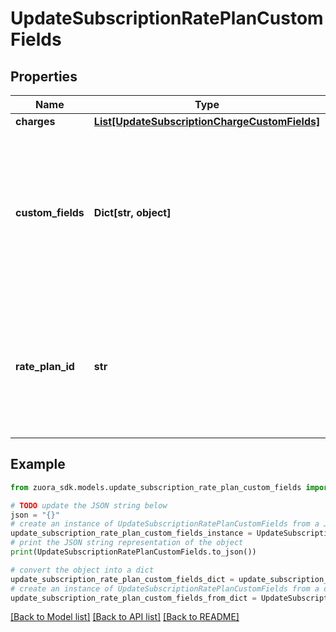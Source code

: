 # UpdateSubscriptionRatePlanCustomFields


## Properties

Name | Type | Description | Notes
------------ | ------------- | ------------- | -------------
**charges** | [**List[UpdateSubscriptionChargeCustomFields]**](UpdateSubscriptionChargeCustomFields.md) |  | [optional] 
**custom_fields** | **Dict[str, object]** | Container for custom fields of the Rate Plan object. The custom fields of the Rate Plan object are used when rate plans are subscribed.  | [optional] 
**rate_plan_id** | **str** | The rate plan id in any version of the subscription. This will be linked to the only one rate plan in the current version. | [optional] 

## Example

```python
from zuora_sdk.models.update_subscription_rate_plan_custom_fields import UpdateSubscriptionRatePlanCustomFields

# TODO update the JSON string below
json = "{}"
# create an instance of UpdateSubscriptionRatePlanCustomFields from a JSON string
update_subscription_rate_plan_custom_fields_instance = UpdateSubscriptionRatePlanCustomFields.from_json(json)
# print the JSON string representation of the object
print(UpdateSubscriptionRatePlanCustomFields.to_json())

# convert the object into a dict
update_subscription_rate_plan_custom_fields_dict = update_subscription_rate_plan_custom_fields_instance.to_dict()
# create an instance of UpdateSubscriptionRatePlanCustomFields from a dict
update_subscription_rate_plan_custom_fields_from_dict = UpdateSubscriptionRatePlanCustomFields.from_dict(update_subscription_rate_plan_custom_fields_dict)
```
[[Back to Model list]](../README.md#documentation-for-models) [[Back to API list]](../README.md#documentation-for-api-endpoints) [[Back to README]](../README.md)


